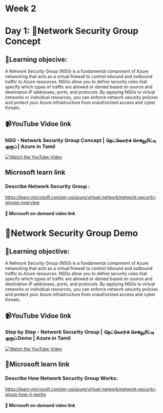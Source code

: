 # Week 2
# Day 1: 🔐Network Security Group Concept
## 🎯Learning objecive:
A Network Security Group (NSG) is a fundamental component of Azure networking that acts as a virtual firewall to control inbound and outbound traffic to Azure resources. NSGs allow you to define security rules that specify which types of traffic are allowed or denied based on source and destination IP addresses, ports, and protocols. By applying NSGs to virtual networks or individual resources, you can enforce network security policies and protect your Azure infrastructure from unauthorized access and cyber threats.

## 📹YouTube Vidoe link 
###  NSG - Network Security Group Concept | நெட்வொர்க் செக்யூரிட்டி குரூப் | Azure in Tamil
[![Watch the YouTube Video](https://img.youtube.com/vi/ttNd3w6_do0/0.jpg)](https://www.youtube.com/watch?v=ttNd3w6_do0)
## Microsoft learn link
### Describe Network Security Group :
https://learn.microsoft.com/en-us/azure/virtual-network/network-security-groups-overview

#### 🎥 Microsoft on-demand video link 

# 🔐Network Security Group Demo
## 🎯Learning objective: 
A Network Security Group (NSG) is a fundamental component of Azure networking that acts as a virtual firewall to control inbound and outbound traffic to Azure resources. NSGs allow you to define security rules that specify which types of traffic are allowed or denied based on source and destination IP addresses, ports, and protocols. By applying NSGs to virtual networks or individual resources, you can enforce network security policies and protect your Azure infrastructure from unauthorized access and cyber threats.

## 📹YouTube Vidoe link 
### Step by Step - Network Security Group | நெட்வொர்க் செக்யூரிட்டி குரூப் Demo | Azure in Tamil
[![Watch the YouTube Video](https://img.youtube.com/vi/AIfb_vFkiDE/0.jpg)](https://www.youtube.com/watch?v=AIfb_vFkiDE)
## 🔗Microsoft learn link
### Describe How Network Security Group Works:
 https://learn.microsoft.com/en-us/azure/virtual-network/network-security-group-how-it-works
#### 🎥 Microsoft on-demand video link 
